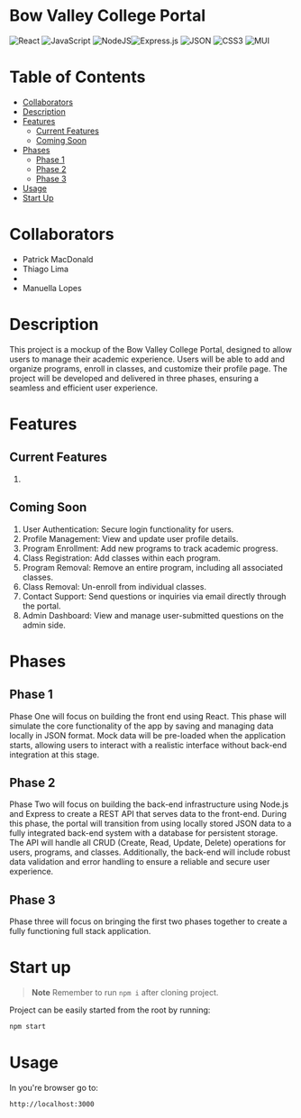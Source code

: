 # Bow Valley College Portal
 <img alt="React" src="https://ziadoua.github.io/m3-Markdown-Badges/badges/React/react2.svg"/>  <img alt="JavaScript" src="https://ziadoua.github.io/m3-Markdown-Badges/badges/Javascript/javascript3.svg"/>  <img alt="NodeJS" src="https://ziadoua.github.io/m3-Markdown-Badges/badges/NodeJS/nodejs1.svg"/><img alt="Express.js" src="https://ziadoua.github.io/m3-Markdown-Badges/badges/Express/express1.svg"/> <img alt="JSON" src="https://ziadoua.github.io/m3-Markdown-Badges/badges/JSON/json1.svg"/> <img alt="CSS3" src="https://ziadoua.github.io/m3-Markdown-Badges/badges/CSS/css1.svg"/> <img alt="MUI" src="https://img.shields.io/badge/MUI-007FFF.svg?style=for-the-badge&logo=MUI&logoColor=white"/>

# Table of Contents
- [Collaborators](#Collaborators)
- [Description](#Description)
- [Features](#Features)
  - [Current Features](#Current-Features) 
  - [Coming Soon](#Coming-Soon)
- [Phases](#Phases)
  - [Phase 1](#Phase-1)
  - [Phase 2](#Phase-2)
  - [Phase 3](#Phase-3) 
- [Usage](#Usage)
- [Start Up](#Start-Up)

# Collaborators
- Patrick MacDonald
- Thiago Lima
-
- Manuella Lopes

# Description
This project is a mockup of the Bow Valley College Portal, designed to allow users to manage their academic experience. Users will be able to add and organize programs, enroll in classes, and customize their profile page. The project will be developed and delivered in three phases, ensuring a seamless and efficient user experience.

# Features
## Current Features
1.
## Coming Soon
1. User Authentication: Secure login functionality for users.
2. Profile Management: View and update user profile details.
3. Program Enrollment: Add new programs to track academic progress.
4. Class Registration: Add classes within each program.
5. Program Removal: Remove an entire program, including all associated classes.
6. Class Removal: Un-enroll from individual classes.
7. Contact Support: Send questions or inquiries via email directly through the portal.
8. Admin Dashboard: View and manage user-submitted questions on the admin side.

# Phases
## Phase 1
Phase One will focus on building the front end using React. This phase will simulate the core functionality of the app by saving and managing data locally in JSON format. Mock data will be pre-loaded when the application starts, allowing users to interact with a realistic interface without back-end integration at this stage.

## Phase 2
Phase Two will focus on building the back-end infrastructure using Node.js and Express to create a REST API that serves data to the front-end. During this phase, the portal will transition from using locally stored JSON data to a fully integrated back-end system with a database for persistent storage. The API will handle all CRUD (Create, Read, Update, Delete) operations for users, programs, and classes. Additionally, the back-end will include robust data validation and error handling to ensure a reliable and secure user experience.
## Phase 3
Phase three will focus on bringing the first two phases together to create a fully functioning full stack application.

# Start up

> **Note**
> Remember to run ```npm i``` after cloning project.

Project can be easily started from the root by running:
```Bash
npm start
```

# Usage
In you're browser go to:
```Bash
http://localhost:3000
```
